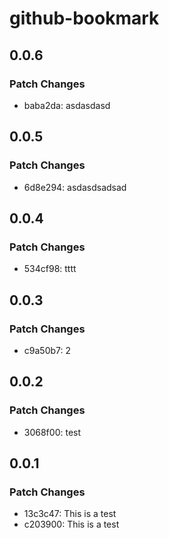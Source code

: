 # github-bookmark

## 0.0.6

### Patch Changes

- baba2da: asdasdasd

## 0.0.5

### Patch Changes

- 6d8e294: asdasdsadsad

## 0.0.4

### Patch Changes

- 534cf98: tttt

## 0.0.3

### Patch Changes

- c9a50b7: 2

## 0.0.2

### Patch Changes

- 3068f00: test

## 0.0.1

### Patch Changes

- 13c3c47: This is a test
- c203900: This is a test
